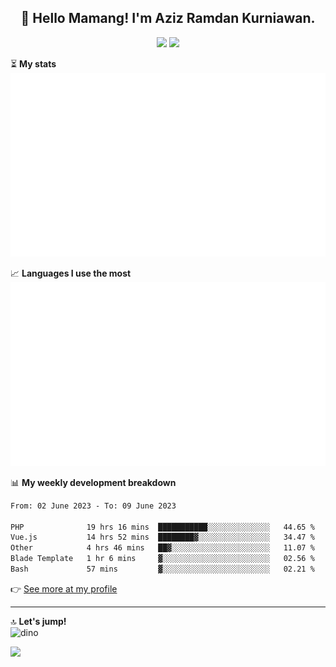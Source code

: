 <h2 align="center">👋 Hello Mamang! I'm Aziz Ramdan Kurniawan.</h2>  
<p align="center">
  <img src="https://komarev.com/ghpvc/?username=azizramdan">
  <img src="https://wakatime.com/badge/user/90056fa0-4c31-4eca-954e-2a3ac05896f9.svg">
</p>
    
⏳ **My stats**  
![](https://raw.githubusercontent.com/azizramdan/github-stats/master/generated/overview.svg#gh-dark-mode-only)

📈 **Languages I use the most**  
![](https://raw.githubusercontent.com/azizramdan/github-stats/master/generated/languages.svg#gh-dark-mode-only)

📊 **My weekly development breakdown**
<!--START_SECTION:waka-->

```txt
From: 02 June 2023 - To: 09 June 2023

PHP              19 hrs 16 mins  ███████████░░░░░░░░░░░░░░   44.65 %
Vue.js           14 hrs 52 mins  ████████▓░░░░░░░░░░░░░░░░   34.47 %
Other            4 hrs 46 mins   ██▓░░░░░░░░░░░░░░░░░░░░░░   11.07 %
Blade Template   1 hr 6 mins     ▓░░░░░░░░░░░░░░░░░░░░░░░░   02.56 %
Bash             57 mins         ▓░░░░░░░░░░░░░░░░░░░░░░░░   02.21 %
```

<!--END_SECTION:waka-->
👉 [See more at my profile](https://wakatime.com/@azizramdan)
***
🔝 **Let's jump!**  
![dino](https://raw.githubusercontent.com/azizramdan/azizramdan/master/dino.gif)  

![](https://hit.yhype.me/github/profile?user_id=27954794)
